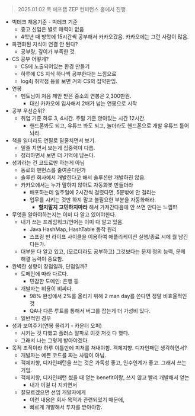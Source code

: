 > 2025.01.02 목 에프랩 ZEP 컨퍼런스 홀에서 진행.

- 빅테크 채용기준 - 빅테크 기준 
  - 중고 신입은 별로 매력이 없음 
  - 4학년 때 방학에 15시간씩 공부해서 카카오갔음. 카카오에는 그런 사람이 많음.
- 파편화된 지식이 연결 안 된다?
  - 공부량, 깊이가 부족한 것.
- CS 공부 어떻게?
  - CS에 노출되어있는 환경 만들기
  - 하루에 CS 지식 하나씩 공부한다는 느낌으로
  - log4j 취약점 등을 보면 거의 CS의 집약판임.
- 연봉
  - 멘토님이 처음 제안 받은 중소의 연봉은 2,300만원.
    - 대신 카카오에 입사해서 2배가 넘는 연봉으로 시작
- 공부 우선순위?
  - 취업 기준 하루 3, 4시간. 주말 기준 앉아있는 시간 12시간.
    - 핸드폰봐도 되고, 유튜브 봐도 되고, 놀더라도 핸드폰으로 개발 유튜브 틀어놔라.
- 책을 읽더라도 연필로 밑줄치면서 보기.
  - 밑줄 치면서 보는게 집중력이 다름.
  - 정리하면서 보면 더 기억에 남는다.
- 성과라는 건 코드로만 하는게 아님
  - 동료의 맨먼스를 줄여준다던가
  - 솔루션 회사에서 개발한다고 해서 솔루션만 개발하진 않음.
  - 카카오에서는 누가 말하지 않아도 자동화봇 만들더라 
    - 배포하는데 일주일에 2시간씩 걸렸다면, 5분밖에 안 걸리는  
    - 업무를 시키는 것만 하지 말고 불필요한 부분을 자동화해라. 
      - **할지말지 고민하지마라** 해서 가져간다음에 안 쓰면 만다는 느낌!!!
- 무엇을 알아야하는지는 이미 다 알고 있어야한다. 
  - 내가 쓰는 프레임워크/언어는 이미 다 알고 있음.
    - Java HashMap, HashTable 동작 원리
    - 스프링 빈 라이프 사이클을 이용하여 애플리케이션 실행/종료 시에 뭘 남긴다든가.
  - 대부분 다 알고 있고, (모르더라도 공부하고) 그것보다는 문제 정의 능력, 문제 해결 능력이 중요함.
- 완벽한 성향이 장점일까, 단점일까?
  - 도메인에 따라 다르다.
    - 민감한 도메인: 은행 등
  - 개발자는 비용이 비싸다.
    - 98% 완성에서 2%를 올리기 위해 2 man day를 쓴다면 정말 비효율적인 것
    - QA나 다른 루트를 통해서 버그를 잡는게 더 가성비 있다.
  - 일반적인 경우
- 성과 보여주기(연봉 올리기 - 카운터 오퍼)
  - 시키는 것 다했고 플러스 알파로 이것 저것 다 했다.
  - 그래서 나는 그렇게 받아야겠다.
- 목적 조직이라 하루 이틀만에 피쳐를 쳐내야함. 객체지향. 디자인패턴 생각하면서?
  - 개발자는 예쁜 코드를 짜는 사람이 아님.
  - 객체지향, 디자인패턴을 쓰는 것은 가독성 좋고, 인수인계가 좋고. 그래서 쓰는 거임.
  - 객체지향, 디자인패턴 썼을 때 얻는 benefit이랑, 쓰지 않고 빨리 개발해서 얻는    
    - 내가 이걸 다 지키면서 
  - 잘모르겠으면 선임 개발자에게
    - 이런 내용은 회사 목적과 관련되었기 때문에, 
    - 빠르게 개발해서 투자를 받아야함.
